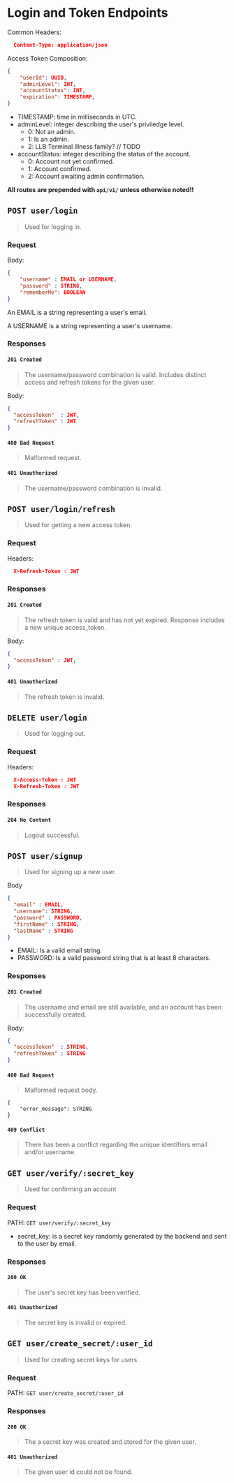 # Login and Token Endpoints

Common Headers: 
```json
  Content-Type: application/json
```

Access Token Composition:
``` json
{
    "userId": UUID,
    "adminLevel": INT,
    "accountStatus": INT,
    "expiration": TIMESTAMP, 
}

```
- TIMESTAMP: time in milliseconds in UTC.
- adminLevel: integer describing the user's priviledge level. 
    - 0: Not an admin.
    - 1: Is an admin.
    - 2: LLB Terminal Illness family? // TODO
- accountStatus: integer describing the status of the account.
    - 0: Account not yet confirmed.
    - 1: Account confirmed.
    - 2: Account awaiting admin confirmation.

**All routes are prepended with `api/v1/` unless otherwise noted!!**

## `POST user/login`

>Used for logging in.

### __Request__

Body:
```json
{
    "username" : EMAIL or USERNAME,
    "password" : STRING,
    "rememberMe": BOOLEAN
}
```
  An EMAIL is a string representing a user's email.

  A USERNAME is a string representing a user's username.
  
### __Responses__ 
 

#### `201 Created`

> The username/password combination is valid. Includes distinct access and refresh tokens for the given user. 

Body: 
```json
{
  "accessToken"  : JWT,
  "refreshToken" : JWT
}
```
#### `400 Bad Request`
> Malformed request.

#### `401 Unauthorized`
> The username/password combination is invalid.

## `POST user/login/refresh`

> Used for getting a new access token.

### __Request__

Headers:

```json
  X-Refresh-Token : JWT
```

### __Responses__ 

#### `201 Created`
> The refresh token is valid and has not yet expired. Response includes a new unique access_token.

Body: 
```json
{
  "accessToken" : JWT,
}
```

#### `401 Unauthorized`
> The refresh token is invalid.


## `DELETE user/login`

> Used for logging out.

### __Request__

Headers:

```json
  X-Access-Token : JWT
  X-Refresh-Token : JWT
```

### __Responses__ 

#### `204 No Content`
> Logout successful.


## `POST user/signup`

> Used for signing up a new user.

Body

```json
{
  "email" : EMAIL,
  "username": STRING,
  "password" : PASSWORD,
  "firstName" : STRING,
  "lastName" : STRING
}
```

- EMAIL: Is a valid email string.
- PASSWORD: Is a valid password string that is at least 8 characters.

### __Responses__ 

#### `201 Created`
> The username and email are still available, and an account has been successfully created.

Body: 
```json
{
  "accessToken"  : STRING,
  "refreshToken" : STRING
}
```
 
#### `400 Bad Request`
> Malformed request body.

```jsonld=
{
    "error_message": STRING
}
```

#### `409 Conflict`
> There has been a conflict regarding the unique identifiers email and/or username.

## `GET user/verify/:secret_key`

>Used for confirming an account

### __Request__
PATH: `GET user/verify/:secret_key`

- secret_key: is a secret key randomly generated by the backend and sent to the user by email.
  
### __Responses__ 
 
#### `200 OK`

> The user's secret key has been verified. 

#### `401 Unauthorized`
> The secret key is invalid or expired.

## `GET user/create_secret/:user_id`

> Used for creating secret keys for users.

### __Request__
PATH: `GET user/create_secret/:user_id`

### __Responses__

#### `200 OK`
> The a secret key was created and stored for the given user.

#### `401 Unauthorized`
> The given user id could not be found.
